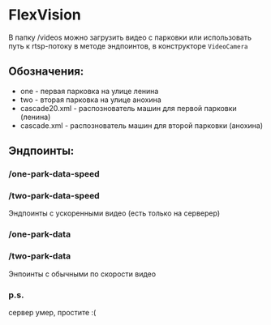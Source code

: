 # FlexVision
В папку /videos можно загрузить видео с парковки или использовать путь к rtsp-потоку в методе эндпоинтов, в конструкторе ```VideoCamera```
## Обозначения:
* one - первая парковка на улице ленина
* two - вторая парковка на улице анохина
* cascade20.xml - распознователь машин для первой парковки (ленина)
* cascade.xml - распознователь машин для второй парковки (анохина)
## Эндпоинты:
 
 
### /one-park-data-speed
### /two-park-data-speed
Эндпоинты с ускоренными видео (есть только на серверер)
### /one-park-data
### /two-park-data
Энпоинты с обычными по скорости видео

### p.s. 
сервер умер, простите :(
